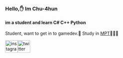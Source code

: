 ### Hello,✋ Im Chu-4hun
#### im a student and learn C# C++ Python

Student, want to get in to gamedev.👾
Study in [MPT](https://github.com/MPT-P50-6-19)👨‍👨‍👦



[<img src='https://cdn.jsdelivr.net/npm/simple-icons@3.0.1/icons/instagram.svg' alt='instagram' height='40'>](https://www.instagram.com/chu_chun008/)[<img src='https://cdn.jsdelivr.net/npm/simple-icons@3.0.1/icons/twitter.svg' alt='twitter' height='40'>](https://twitter.com/Chu_4hun)  

